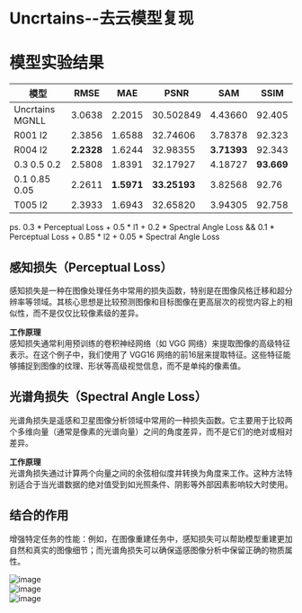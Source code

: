 # Uncrtains--去云模型复现

# 模型实验结果  
模型 | RMSE | MAE | PSNR | SAM | SSIM 
--- | --- | --- | --- | --- | ---
Uncrtains MGNLL | 3.0638 | 2.2015 | 30.502849 | 4.43660 | 92.405
R001 l2 | 2.3856 | 1.6588 | 32.74606 | 3.78378 | 92.323
R004 l2 | **2.2328** | 1.6244 | 32.98355 | **3.71393** | 92.343
0.3 0.5 0.2 | 2.5808 | 1.8391 | 32.17927 | 4.18727 | **93.669**
0.1 0.85 0.05 | 2.2611 | **1.5971** | **33.25193** | 3.82568 | 92.76
T005 l2 | 2.3933 | 1.6943 | 32.65820 | 3.94305 | 92.758

ps. 0.3 * Perceptual Loss + 0.5 * l1 + 0.2 * Spectral Angle Loss    &&   0.1 * Perceptual Loss + 0.85 * l2 + 0.05 * Spectral Angle Loss

## 感知损失（Perceptual Loss）
感知损失是一种在图像处理任务中常用的损失函数，特别是在图像风格迁移和超分辨率等领域。其核心思想是比较预测图像和目标图像在更高层次的视觉内容上的相似性，而不是仅仅比较像素级的差异。  

**工作原理**  
感知损失通常利用预训练的卷积神经网络（如 VGG 网络）来提取图像的高级特征表示。在这个例子中，我们使用了 VGG16 网络的前16层来提取特征。这些特征能够捕捉到图像的纹理、形状等高级视觉信息，而不是单纯的像素值。  

## 光谱角损失（Spectral Angle Loss）
光谱角损失是遥感和卫星图像分析领域中常用的一种损失函数。它主要用于比较两个多维向量（通常是像素的光谱向量）之间的角度差异，而不是它们的绝对或相对差异。  

**工作原理**  
光谱角损失通过计算两个向量之间的余弦相似度并转换为角度来工作。这种方法特别适合于当光谱数据的绝对值受到如光照条件、阴影等外部因素影响较大时使用。  

## 结合的作用
增强特定任务的性能：例如，在图像重建任务中，感知损失可以帮助模型重建更加自然和真实的图像细节；而光谱角损失可以确保遥感图像分析中保留正确的物质属性。  

![image](https://github.com/ZYJ-Group/Tanghy/assets/94824386/7efadf28-49df-455d-a929-66e41e23ff4b)  
![image](https://github.com/ZYJ-Group/Tanghy/assets/94824386/60e49f33-f564-4369-ba4a-37aedc5b8963)  
![image](https://github.com/ZYJ-Group/Tanghy/assets/94824386/cbff4552-30d6-4edd-9390-f0f1f8f867cf)  
